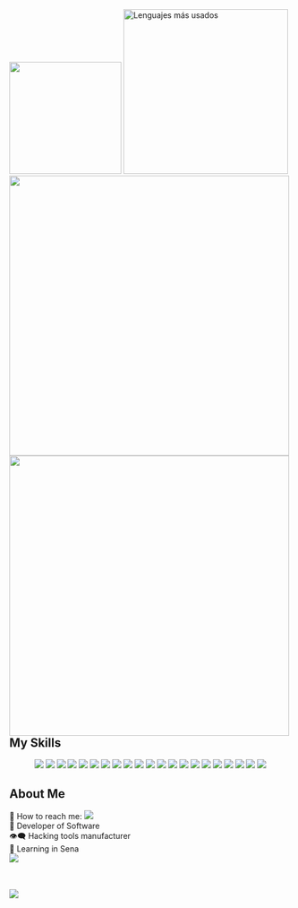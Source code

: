 <div>
  <img src="https://user-images.githubusercontent.com/46001898/167279463-ef1844bb-7ba6-4011-89da-2c7eef81ceb8.gif" width="200px">
  <img src="https://github-readme-stats.vercel.app/api/top-langs/?username=mrx04programmer&layout=compact&theme=chartreuse-dark&hide_border=true" width="294" alt="Lenguajes más usados">
</div>

<img align="left" src="https://github-readme-stats.vercel.app/api?username=mrx04programmer&show_icons=true&theme=chartreuse-dark&hide_border=true" width="500">
<img align="left" src="http://github-readme-streak-stats.herokuapp.com/?user=mrx04programmer&theme=chartreuse-dark&background=000000&hide_border=true" width="500">

## My Skills
<div align="center">
  <a href="https://www.arduino.cc/"><img src="https://img.shields.io/badge/Arduino-Blue?color=informational&logo=arduino&logoColor=white"></a>
  <a href="https://www.linux.org"><img src="https://img.shields.io/badge/Linux-Blue?color=yellow&logo=linux&logoColor=black"></a>
  <a href="https://www.postman.com/"><img src="https://img.shields.io/badge/Postman-White?color=orange&logo=postman&logoColor=black"></a>
  <!-- style=plastic -->
  <a href="https://www.python.org/"><img src="https://img.shields.io/badge/Python-White?color=blue&logo=python&logoColor=yellow"></a>
  <a href="https://www.rust-lang.org/"><img src="https://img.shields.io/badge/Rust-White?color=black&logo=rust&logoColor=white"></a>
  <a href="https://developer.mozilla.org/es/docs/Web/CSS"><img src="https://img.shields.io/badge/CSS-White?color=blue&logo=css3&logoColor=white"></a><!--<br>-->
  <a href="https://www.perl.org/"><img src="https://img.shields.io/badge/Perl-White?color=informational&logo=perl&logoColor=ff69b4"></a>
  <a href="https://www.mysql.com/"><img src="https://img.shields.io/badge/MySQL-White?color=critical&logo=mysql&logoColor=black"></a>
  <a href="https://developer.mozilla.org/en-US/docs/Web/JavaScript"><img src="https://img.shields.io/badge/Javascript-White?color=black&logo=javascript&logoColor=yellow"></a>
  <a href="https://json.org/"><img src="https://img.shields.io/badge/Json-Lang?color=black&logo=json&logoColor=yellow"></a>
  <a href="https://www.ruby-lang.org/en/"><img src="https://img.shields.io/badge/Ruby-White?color=white&logo=ruby&logoColor=red"></a>
  <a href="https://www.java.com/es/"><img src="https://img.shields.io/badge/Java-White?color=red&logo=java&logoColor=blue"></a>
  <a href="https://developer.mozilla.org/en/docs/Glossary/HTML5"><img src="https://img.shields.io/badge/HTML5-White?color=orange&logo=html5&logoColor=white"></a>
  <a href="https://www.microsoft.com/en-us/sql-server?rtc=1"><img src="https://img.shields.io/badge/SQL Server-White?color=white&logo=microsoft%20sql%20server&logoColor=red"></a><!--<br>-->
  <a href="https://nodejs.org/en/"><img src="https://img.shields.io/badge/node-black?color=black&logo=nodedotjs&logoColor=green"></a>
  <a href="https://go.dev/"><img src="https://img.shields.io/badge/Goland-White?color=informational&logo=goland&logoColor=white"></a>
  <a href="https://www.php.net/"><img src="https://img.shields.io/badge/PHP-White?color=black&logo=php&logoColor=9cf"></a>
  <a href="https://www.docker.com/"><img src="https://img.shields.io/badge/Docker-White?color=informational&logo=docker&logoColor=white"></a>
  <a href="https://getbootstrap.com/"><img src="https://img.shields.io/badge/Bootstrap-White?color=blueviolet&logo=bootstrap&logoColor=white"></a>
  <a href="https://git-scm.com/"><img src="https://img.shields.io/badge/Git-White?color=black&logo=git&logoColor=orange"></a>
  <a href="https://github.com/"><img src="https://img.shields.io/badge/Github-White?color=black&logo=github&logoColor=white"></a>
  
<!--<br>-->
</div>

<!--
<img src=https://github-readme-stats.vercel.app/api/top-langs/?username=mrx04programmer&show_icons=true&theme=onedark></p>
-->

## About Me
  👤 How to reach me: <a href="mailto:user_mrx04programmer@protonmail.com" target="_blank"><img src="https://img.shields.io/badge/Email-mrx04programmer-blue?style=plastic&logo=gmail&color=white"></a><br>
  🗿 Developer of Software <br>
  👁️‍🗨️ Hacking tools manufacturer <br>
  🎒 Learning in Sena <br>
![](https://komarev.com/ghpvc/?username=mrx04programmer&label=PROFILE+VIEWS)

<br><br>
<a href="#"><img src="https://activity-graph.herokuapp.com/graph?username=mrx04programmer&theme=react-dark&custom_title=My%20Activity%20in%20Github"></a>
<br>



